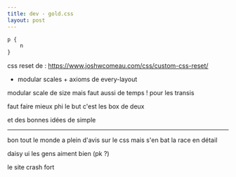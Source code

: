 ```yaml
---
title: dev - gold.css
layout: post
---
```


```css
p {
    n
}
```


css reset de :
https://www.joshwcomeau.com/css/custom-css-reset/

+ modular scales + axioms de
every-layout

modular scale de size mais faut aussi de temps !
pour les transis

faut faire mieux phi
le but c'est les box de deux

et des bonnes idées de simple

---

bon tout le monde a plein d'avis sur le css
mais s'en bat la race en détail

daisy ui les gens aiment bien
(pk ?)

le site crash fort
